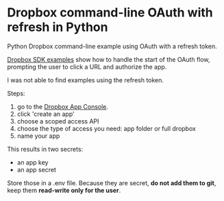 # Dropbox command-line OAuth with refresh in Python

Python Dropbox command-line example using OAuth with a refresh token.

[Dropbox SDK examples](https://github.com/dropbox/dropbox-sdk-python/tree/main/example/oauth) show how to handle the start of the OAuth flow, prompting the user to click a URL and authorize the app.

I was not able to find examples using the refresh token.

Steps:

1. go to the [Dropbox App Console](https://www.dropbox.com/developers/apps/).
2. click 'create an app'
3. choose a scoped access API
4. choose the type of access you need: app folder or full dropbox
5. name your app

This results in two secrets:

- an app key
- an app secret

Store those in a .env file. Because they are secret, **do not add them to git**, keep them **read-write only for the user**.

